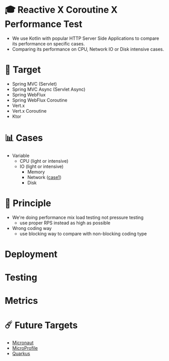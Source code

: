 # 🎓 Reactive X Coroutine X Performance Test
* We use Kotlin with popular HTTP Server Side Applications to compare its performance on specific cases. 
* Comparing its performance on CPU, Network IO or Disk intensive cases.

# 🎯 Target
* Spring MVC (Servlet)
* Spring MVC Async (Servlet Async)
* Spring WebFlux
* Spring WebFlux Coroutine
* Vert.x
* Vert.x Coroutine
* Ktor

# 📊 Cases
* Variable
  * CPU (light or intensive)
  * IO (light or intensive)
    * Memory
    * Network ([case1](./doc/case1/case1.md))
    * Disk

# 💫 Principle
* We're doing performance mix load testing not pressure testing
  * use proper RPS instead as high as possible
* Wrong coding way
  * use blocking way to compare with non-blocking coding type

# Deployment
# Testing
# Metrics

# ☄️ Future Targets
* [Micronaut](https://micronaut.io/)
* [MicroProfile](https://microprofile.io/)
* [Quarkus](https://quarkus.io/)
